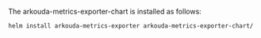 The arkouda-metrics-exporter-chart is installed as follows:

```
helm install arkouda-metrics-exporter arkouda-metrics-exporter-chart/
```
